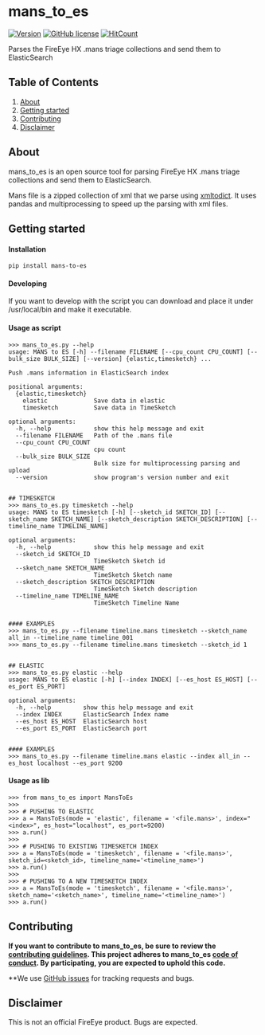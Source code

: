 # mans_to_es
[![Version](https://img.shields.io/pypi/v/mans_to_es.svg)](https://pypi.python.org/pypi/mans_to_es)
[![GitHub license](https://img.shields.io/github/license/ldo-cert/mans_to_es.svg)](https://github.com/LDO-CERT/mans_to_es)
[![HitCount](http://hits.dwyl.com/LDO-CERT/mans_to_es.svg)](http://hits.dwyl.com/LDO-CERT/mans_to_es)

Parses the FireEye HX .mans triage collections and send them to ElasticSearch

## Table of Contents
1. [About](#about)
2. [Getting started](#getting-started)
3. [Contributing](#contributing)
4. [Disclaimer](#disclaimer)


## About
mans_to_es is an open source tool for parsing FireEye HX .mans triage collections and send them to ElasticSearch.

Mans file is a zipped collection of xml that we parse using [xmltodict](https://github.com/martinblech/xmltodict).
It uses pandas and multiprocessing to speed up the parsing with xml files.

## Getting started
#### Installation
```
pip install mans-to-es
```

#### Developing

If you want to develop with the script you can download and place it under /usr/local/bin and make it executable.

#### Usage as script

```
>>> mans_to_es.py --help
usage: MANS to ES [-h] --filename FILENAME [--cpu_count CPU_COUNT] [--bulk_size BULK_SIZE] [--version] {elastic,timesketch} ...

Push .mans information in ElasticSearch index

positional arguments:
  {elastic,timesketch}
    elastic             Save data in elastic
    timesketch          Save data in TimeSketch

optional arguments:
  -h, --help            show this help message and exit
  --filename FILENAME   Path of the .mans file
  --cpu_count CPU_COUNT
                        cpu count
  --bulk_size BULK_SIZE
                        Bulk size for multiprocessing parsing and upload
  --version             show program's version number and exit


## TIMESKETCH
>>> mans_to_es.py timesketch --help
usage: MANS to ES timesketch [-h] [--sketch_id SKETCH_ID] [--sketch_name SKETCH_NAME] [--sketch_description SKETCH_DESCRIPTION] [--timeline_name TIMELINE_NAME]

optional arguments:
  -h, --help            show this help message and exit
  --sketch_id SKETCH_ID
                        TimeSketch Sketch id
  --sketch_name SKETCH_NAME
                        TimeSketch Sketch name
  --sketch_description SKETCH_DESCRIPTION
                        TimeSketch Sketch description
  --timeline_name TIMELINE_NAME
                        TimeSketch Timeline Name


#### EXAMPLES
>>> mans_to_es.py --filename timeline.mans timesketch --sketch_name all_in --timeline_name timeline_001
>>> mans_to_es.py --filename timeline.mans timesketch --sketch_id 1


## ELASTIC
>>> mans_to_es.py elastic --help
usage: MANS to ES elastic [-h] [--index INDEX] [--es_host ES_HOST] [--es_port ES_PORT]

optional arguments:
  -h, --help         show this help message and exit
  --index INDEX      ElasticSearch Index name
  --es_host ES_HOST  ElasticSearch host
  --es_port ES_PORT  ElasticSearch port


#### EXAMPLES
>>> mans_to_es.py --filename timeline.mans elastic --index all_in --es_host localhost --es_port 9200
```

#### Usage as lib

```
>>> from mans_to_es import MansToEs
>>>
>>> # PUSHING TO ELASTIC
>>> a = MansToEs(mode = 'elastic', filename = '<file.mans>', index="<index>", es_host="localhost", es_port=9200)
>>> a.run()
>>>
>>> # PUSHING TO EXISTING TIMESKETCH INDEX
>>> a = MansToEs(mode = 'timesketch', filename = '<file.mans>', sketch_id=<sketch_id>, timeline_name='<timeline_name>')
>>> a.run()
>>>
>>> # PUSHING TO A NEW TIMESKETCH INDEX
>>> a = MansToEs(mode = 'timesketch', filename = '<file.mans>', sketch_name='<sketch_name>', timeline_name='<timeline_name>')
>>> a.run()
```

## Contributing

**If you want to contribute to mans_to_es, be sure to review the [contributing guidelines](CONTRIBUTING.md). This project adheres to mans_to_es
[code of conduct](CODE_OF_CONDUCT.md). By participating, you are expected to
uphold this code.**

**We use [GitHub issues](https://github.com/LDO-CERT/mans_to_es/issues) for
tracking requests and bugs.

## Disclaimer
This is not an official FireEye product. Bugs are expected. 
